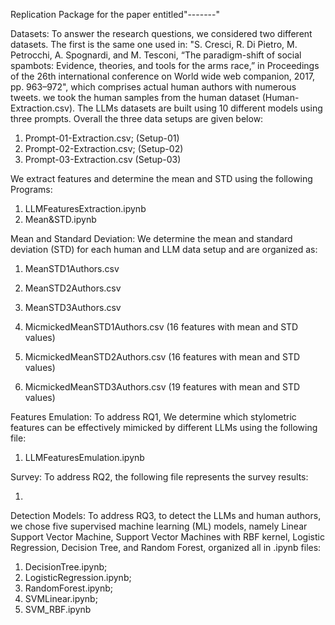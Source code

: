 Replication Package for the paper entitled"-------"

Datasets: To answer the research questions, we considered two different datasets. The first is the same one used in: "S. Cresci, R. Di Pietro, M. Petrocchi, A. Spognardi, and M. Tesconi, “The paradigm-shift of social spambots: Evidence, theories, and tools for the arms race,” in Proceedings of the 26th international conference on World wide web companion, 2017, pp. 963–972", which comprises actual human authors with numerous tweets. we took the human samples from the human dataset (Human-Extraction.csv). The LLMs datasets are built using 10 different models using three prompts. Overall the three data setups are given below:

1. Prompt-01-Extraction.csv; (Setup-01)
2. Prompt-02-Extraction.csv; (Setup-02)
3. Prompt-03-Extraction.csv (Setup-03)

We extract features and determine the mean and STD using the following Programs:

1. LLMFeaturesExtraction.ipynb
2. Mean&STD.ipynb

Mean and Standard Deviation: We determine the mean and standard deviation (STD) for each human and LLM data setup and are organized as: 

1. MeanSTD1Authors.csv 
2. MeanSTD2Authors.csv  
3. MeanSTD3Authors.csv  

1. MicmickedMeanSTD1Authors.csv (16 features with mean and STD values)
2. MicmickedMeanSTD2Authors.csv (16 features with mean and STD values)
3. MicmickedMeanSTD3Authors.csv (19 features with mean and STD values)


Features Emulation: To address RQ1, We determine which stylometric features can be effectively mimicked by different LLMs using the following file:

1. LLMFeaturesEmulation.ipynb

Survey: To address RQ2, the following file represents the survey results:

1.

Detection Models: To address RQ3, to detect the LLMs and human authors, we chose five supervised machine learning (ML) models, namely Linear Support Vector Machine, Support Vector Machines with RBF kernel, Logistic Regression, Decision Tree, and Random Forest, organized all in .ipynb files:

1. DecisionTree.ipynb;
2. LogisticRegression.ipynb;
3. RandomForest.ipynb;
4. SVMLinear.ipynb;
5. SVM_RBF.ipynb
